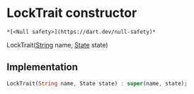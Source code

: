 


# LockTrait constructor




    *[<Null safety>](https://dart.dev/null-safety)*



LockTrait([String](https://api.flutter.dev/flutter/dart-core/String-class.html) name, [State](../../yonomi-sdk/State-class.md) state)





## Implementation

```dart
LockTrait(String name, State state) : super(name, state);
```







